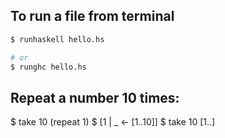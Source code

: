 ## To run a file from terminal

```bash
$ runhaskell hello.hs

# or
$ runghc hello.hs
```


## Repeat a number 10 times:

$ take 10 (repeat 1)
$ [1 | _ <- [1..10]]
$ take 10 [1..]